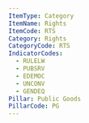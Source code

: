 ```yaml
---
ItemType: Category
ItemName: Rights
ItemCode: RTS
Category: Rights
CategoryCode: RTS
IndicatorCodes:
  - RULELW
  - PUBSRV
  - EDEMOC
  - UNCONV
  - GENDEQ
Pillar: Public Goods
PillarCode: PG
---
```


